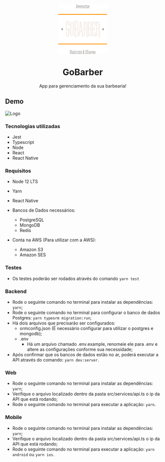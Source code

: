 <p align="center">
  <a href="https://github.com/othneildrew/Best-README-Template">
    <img src=".github/assets/logo.svg" alt="Logo" width="160" height="160">
  </a>

  <h1 align="center">GoBarber</h1>

  <p align="center">
    App para gerenciamento da sua barbearia!
    <br />
  </p>
</p>

## Demo

<img src=".github/assets/GoBarberDemo.gif" alt="Logo">

### Tecnologias utilizadas

- Jest
- Typescript
- Node
- React
- React Native

### Requisitos

- Node 12 LTS
- Yarn
- React Native

- Bancos de Dados necessários:

  - PostgreSQL
  - MongoDB
  - Redis

- Conta na AWS (Para utilizar com a AWS):
  - Amazon S3
  - Amazon SES

### Testes

- Os testes poderão ser rodados através do comando `yarn test`

### Backend

- Rode o seguinte comando no terminal para instalar as dependências: `yarn`;
- Rode o seguinte comando no terminal para configurar o banco de dados Postgres: `yarn typeorm migration:run`;
- Há dois arquivos que precisarão ser configurados:
  - ormconfig.json (É necessário configurar para utilizar o postgres e mongodb);
  - .env
    - Há um arquivo chamado .env.example, renomeie ele para .env e altere as configurações conforme sua necessidade;
- Após confirmar que os bancos de dados estão no ar, poderá executar a API através do comando: `yarn dev:server`.

### Web

- Rode o seguinte comando no terminal para instalar as dependências: `yarn`;
- Verifique o arquivo localizado dentro da pasta src/services/api.ts o ip da API que está rodando;
- Rode o seguinte comando no terminal para executar a aplicação: `yarn`.

### Mobile

- Rode o seguinte comando no terminal para instalar as dependências: `yarn`;
- Verifique o arquivo localizado dentro da pasta src/services/api.ts o ip da API que está rodando;
- Rode o seguinte comando no terminal para executar a aplicação: `yarn android` ou `yarn ios`.
